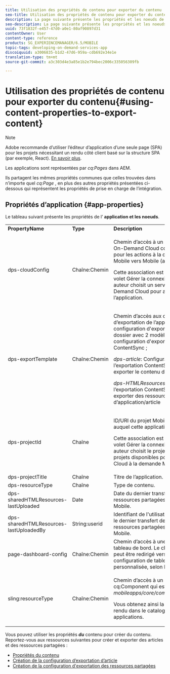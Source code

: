 ```yaml
---
title: Utilisation des propriétés de contenu pour exporter du contenu
seo-title: Utilisation des propriétés de contenu pour exporter du contenu
description: La page suivante présente les propriétés et les noeuds de l’application.
seo-description: La page suivante présente les propriétés et les noeuds de l’application.
uuid: 73f1832f-e457-47d0-a0e1-80af90897d31
contentOwner: User
content-type: reference
products: SG_EXPERIENCEMANAGER/6.5/MOBILE
topic-tags: developing-on-demand-services-app
discoiquuid: a3006835-b1d2-47d6-959a-cdb692e34e1e
translation-type: tm+mt
source-git-commit: a3c303d4e3a85e1b2e794bec2006c335056309fb

---
```



# Utilisation des propriétés de contenu pour exporter du contenu{#using-content-properties-to-export-content}

>[!NOTE]
>
>Adobe recommande d’utiliser l’éditeur d’application d’une seule page (SPA) pour les projets nécessitant un rendu côté client basé sur la structure SPA (par exemple, React). [En savoir plus](/help/sites-developing/spa-overview.md).

Les applications sont représentées par *cq:Pages* dans AEM.

Ils partagent les mêmes propriétés communes que celles trouvées dans n’importe quel *cq:Page* , en plus des autres propriétés présentées ci-dessous qui représentent les propriétés de prise en charge de l’intégration.

## Propriétés d’application {#app-properties}

Le tableau suivant présente les propriétés de l’ **application et les noeuds**.

<table>
 <tbody>
  <tr>
   <td><strong>PropertyName</strong></td>
   <td><strong>Type</strong></td>
   <td><strong>Description</strong></td>
  </tr>
  <tr>
   <td>dps-cloudConfig</td>
   <td>Chaîne:Chemin</td>
   <td><p>Chemin d’accès à un service Mobile On-Demand Cloud configuré. Utilisé pour les actions à la demande d'AEM Mobile vers Mobile (appel d'API)</p> <p>Cette association est configurée via le volet Gérer la connexion lorsqu’un auteur choisit un service Mobile On-Demand Cloud pour associer l’application.</p> </td>
  </tr>
  <tr>
   <td>dps-exportTemplate</td>
   <td>Chaîne:Chemin</td>
   <td><p>Chemin d’accès aux configurations d’exportation de l’application. La configuration d'exportation est un dossier avec 2 modèles enfants de configuration d'exportation ContentSync ;</p> <p><i>dps-article</i>: Configuration de l’exportation ContentSync pour exporter le contenu d’un article</p> <p><i>dps-HTMLResources</i>: Configuration de l’exportation ContentSync pour exporter des ressources partagées d’application/article</p> </td>
  </tr>
  <tr>
   <td>dps-projectId</td>
   <td>Chaîne</td>
   <td><p>ID/URI du projet Mobile On-Demand auquel cette application est liée/liée.</p> <p>Cette association est configurée via le volet Gérer la connexion lorsqu’un auteur choisit le projet dans la liste des projets disponibles pour le service Cloud à la demande Mobile associé.</p> </td>
  </tr>
  <tr>
   <td>dps-projectTitle</td>
   <td>Chaîne</td>
   <td>Titre de l’application.</td>
  </tr>
  <tr>
   <td>dps-resourceType</td>
   <td>Chaîne</td>
   <td>Type de contenu.</td>
  </tr>
  <tr>
   <td>dps-sharedHTMLResources-lastUploaded</td>
   <td>Date</td>
   <td>Date du dernier transfert des ressources partagées d'AEM vers AEM Mobile.</td>
  </tr>
  <tr>
   <td>dps-sharedHTMLResources-lastUploadedBy</td>
   <td>String:userid</td>
   <td>Identifiant de l'utilisateur qui a effectué le dernier transfert de la demande de ressources partagées d'AEM vers AEM Mobile.</td>
  </tr>
  <tr>
   <td>page-dashboard-config</td>
   <td>Chaîne:Chemin</td>
   <td>Chemin d’accès à une configuration de tableau de bord. Le chemin d’accès peut être redirigé vers une configuration de tableau de bord personnalisée, selon les besoins.</td>
  </tr>
  <tr>
   <td>sling:resourceType</td>
   <td>Chaîne:Chemin</td>
   <td><p>Chemin d’accès à un composant cq:Component qui est ou étend <i>mobileapps/core/components/instance.</i></p> <p>Vous obtenez ainsi la visibilité et le rendu dans le catalogue des applications.</p> </td>
  </tr>
 </tbody>
</table>

Vous pouvez utiliser les propriétés ***du*** contenu pour créer du contenu. Reportez-vous aux ressources suivantes pour créer et exporter des articles et des ressources partagées :

* [Propriétés du contenu](/help/mobile/content-properties.md)
* [Création de la configuration d’exportation d’article](/help/mobile/creating-article-export-configuration.md)
* [Création de la configuration d&#39;exportation des ressources partagées](/help/mobile/creating-shared-resources-export-configuration.md)
